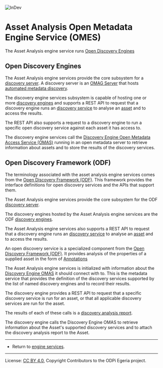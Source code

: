 <!-- SPDX-License-Identifier: CC-BY-4.0 -->
<!-- Copyright Contributors to the ODPi Egeria project. -->

![InDev](../../../open-metadata-publication/website/images/egeria-content-status-in-development.png#pagewidth)

# Asset Analysis Open Metadata Engine Service (OMES)

The Asset Analysis engine service runs [Open Discovery Engines](../../)


## Open Discovery Engines

The Asset Analysis engine services provide the core subsystem for a
[discovery server](../../admin-services/docs/concepts/discovery-server.md).
A discovery server is an [OMAG Server](../../admin-services/docs/concepts/omag-server.md)
that hosts [automated metadata discovery](../../../open-metadata-publication/website/metadata-discovery).

The discovery engine services subsystem is capable of hosting one or more
[discovery engines](../../frameworks/open-discovery-framework/docs/discovery-engine.md)
and supports a REST API to request that a discovery engine runs an
[discovery service](../../frameworks/open-discovery-framework/docs/discovery-service.md)
to analyse an [asset](../../access-services/docs/concepts/assets) and to access the results.

The REST API also supports a request to a discovery engine to run a specific open discovery service
against each asset it has access to.

The discovery engine services call the
[Discovery Engine Open Metadata Access Service (OMAS)](../../access-services/discovery-engine)
running in an open metadata server to retrieve information about assets and to
store the results of the discovery services.

## Open Discovery Framework (ODF)

The terminology associated with the asset analysis engine services comes from the
[Open Discovery Framework (ODF)](../../frameworks/open-discovery-framework/docs).
This framework provides the interface
definitions for open discovery services
and the APIs that support them.

The Asset Analysis engine services provide the core subsystem for the ODF
[discovery server](../../frameworks/open-discovery-framework/docs/discovery-server.md).

The discovery engines hosted by the Asset Analysis engine services are the ODF
[discovery engines](../../frameworks/open-discovery-framework/docs/discovery-engine.md).

The Asset Analysis engine services
also supports a REST API to request that a discovery engine runs an
[discovery service](../../frameworks/open-discovery-framework/docs/discovery-service.md)
to analyse an [asset](../../access-services/docs/concepts/assets) and to access the results.

An open discovery service is a specialized component from the
[Open Discovery Framework (ODF)](../../frameworks/open-discovery-framework/docs).
It provides analysis of the properties of a supplied asset in the form of
[Annotations](../../frameworks/open-discovery-framework/docs/discovery-annotation.md)

The Asset Analysis engine services is initialized with information about the
[Discovery Engine OMAS](../../access-services/discovery-engine) it should connect with to.
This is the metadata service that provides the definition of the discovery services
supported by the list of named discovery engines  and to record their results.

The discovery engine provides a REST API to request that a specific discovery service is run for an asset, or
that all applicable discovery services are run for the asset.

The results of each of these
calls is a [discovery analysis report](../../frameworks/open-discovery-framework/docs/discovery-analysis-report.md).

The discovery engine calls the Discovery Engine OMAS to retrieve information about the Asset's supported discovery
services and to attach the discovery analysis report to the Asset.

----
* Return to [engine services](..).

----
License: [CC BY 4.0](https://creativecommons.org/licenses/by/4.0/),
Copyright Contributors to the ODPi Egeria project.
